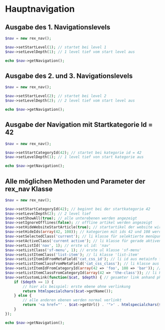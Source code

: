 Hauptnavigation
===============

Ausgabe des 1. Navigationslevels
--------------------------------

```php
$nav = new rex_nav();

$nav->setStartLevel(1); // startet bei level 1
$nav->setLevelDepth(1); // 1 level tief vom start level aus

echo $nav->getNavigation();

```

Ausgabe des 2. und 3. Navigationslevels
---------------------------------------

```php
$nav = new rex_nav();

$nav->setStartLevel(2); // startet bei level 2
$nav->setLevelDepth(2); // 2 level tief vom start level aus

echo $nav->getNavigation();
```

Ausgabe der Navigation mit Startkategorie Id = 42
-------------------------------------------------

```php
$nav = new rex_nav();

$nav->setStartCategoryId(42); // startet bei kategorie id = 42
$nav->setLevelDepth(1); // 1 level tief von start kategorie aus

echo $nav->getNavigation();
```


Alle möglichen Methoden und Parameter der rex_nav Klasse
--------------------------------------------------------

```php
$nav = new rex_nav();

$nav->setStartCategoryId(42); // beginnt bei der startkategorie 42
$nav->setLevelDepth(2); // 2 level tief
$nav->setShowAll(true); // alle unterebenen werden angezeigt
$nav->setIgnoreOfflines(false); // offline artikel werden angezeigt
$nav->setHideWebsiteStartArticle(true); // startartikel der website wird ausgeblendet
$nav->setHideIds(array(42, 108)); // kategorien mit ids 42 und 108 werden ausgeblendet
$nav->setSelectedClass('current'); // li klasse für selektierte menüpunkte: 'current'
$nav->setActiveClass('current active'); // li klasse für gerade aktiven menüpunkt: 'current active'
$nav->setListId('nav', 1); // erste ul id: 'nav'
$nav->setListClass('sf-menu', 1); // erste ul klasse 'sf-menu'
$nav->setListItemClass('list-item'); // li klasse 'list-item'
$nav->setListItemIdFromMetaField('cat_css_id'); // li id aus metainfo feld: 'cat_css_id'
$nav->setListItemClassFromMetaField('cat_css_class'); // li klasse aus metainfo feld: 'cat_css_class'
$nav->setListItemIdFromCategoryId(array(42 => 'foo', 108 => 'bar')); // li id anhand artikel id
$nav->setListItemClassFromCategoryId(array(42 => 'the-class')); // li klasse anhand artikel id
$nav->setCustomLink(function($cat, $depth) { // gesamter link anhand php funktion
    if ($depth == 1) {
		// hier als beispiel: erste ebene ohne verlinkung
        return htmlspecialchars($cat->getName());
    } else {
		// alle anderen ebenen werden normal verlinkt
        return '<a href="' . $cat->getUrl() . '">' . htmlspecialchars($cat->getName()) . '</a>';
    }
});

echo $nav->getNavigation();
```
